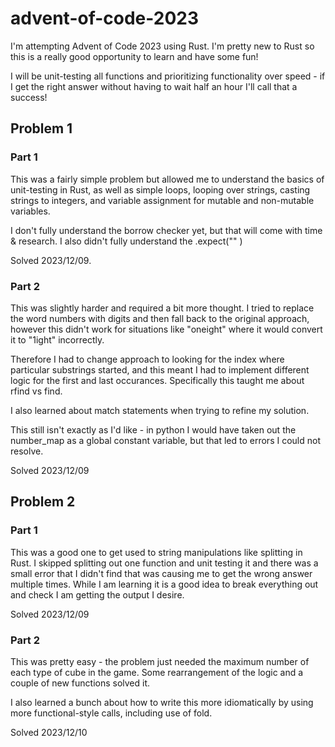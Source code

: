# advent-of-code-2023

I'm attempting Advent of Code 2023 using Rust. I'm pretty new to Rust so this is a really good opportunity to learn and have some fun!

I will be unit-testing all functions and prioritizing functionality over speed - if I get the right answer without having to wait half an hour I'll call that a success!

## Problem 1

### Part 1
This was a fairly simple problem but allowed me to understand the basics of unit-testing in Rust, as well as simple loops, looping over strings, casting strings to integers, and variable assignment for mutable and non-mutable variables. 

I don't fully understand the borrow checker yet, but that will come with time & research. I also didn't fully understand the .expect("" )

Solved 2023/12/09.

### Part 2
This was slightly harder and required a bit more thought. I tried to replace the word numbers with digits and then fall back to the original approach, however this didn't work for situations like "oneight" where it would convert it to "1ight" incorrectly. 

Therefore I had to change approach to looking for the index where particular substrings started, and this meant I had to implement different logic for the first and last occurances. Specifically this taught me about rfind vs find.

I also learned about match statements when trying to refine my solution.

This still isn't exactly as I'd like - in python I would have taken out the number_map as a global constant variable, but that led to errors I could not resolve. 

Solved 2023/12/09

## Problem 2

### Part 1
This was a good one to get used to string manipulations like splitting in Rust. I skipped splitting out one function and unit testing it and there was a small error that I didn't find that was causing me to get the wrong answer multiple times. While I am learning it is a good idea to break everything out and check I am getting the output I desire.

Solved 2023/12/09

### Part 2
This was pretty easy - the problem just needed the maximum number of each type of cube in the game. Some rearrangement of the logic and a couple of new functions solved it.

I also learned a bunch about how to write this more idiomatically by using more functional-style calls, including use of fold.

Solved 2023/12/10